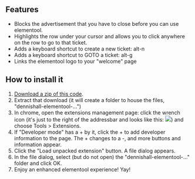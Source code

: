 Features
--------
 * Blocks the advertisement that you have to close before you can use elementool.
 * Highlights the row under your cursor and allows you to click anywhere on the row to go to that ticket.
 * Adds a keyboard shortcut to create a new ticket: alt-n
 * Adds a keyboard shortcut to GOTO a ticket: alt-g
 * Links the elementool logo to your "welcome" page


How to install it
-----------------
 1. <a href="/dennishall/elementool-chrome-extension/zipball/master">Download a zip of this code</a>.
 1. Extract that download (it will create a folder to house the files, "dennishall-elementool-...")
 1. In chrome, open the extensions management page: click the wrench icon (it's just to the right of
    the addressbar and looks like this: <img src="http://code.google.com/chrome/extensions/images/toolsmenu.gif" />)
    and choose Tools > Extensions.
 1. If "Developer mode" has a + by it, click the + to add developer information to
    the page. The + changes to a -, and more buttons and information appear.
 1. Click the "Load unpacked extension" button. A file dialog appears.
 1. In the file dialog, select (but do not open) the "dennishall-elementool-..." folder and click OK.
 1. Enjoy an enhanced elementool experience! Yay!
